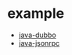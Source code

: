 # example

- [java-dubbo](https://github.com/dubbo-x/example/tree/master/java-dubbo)
- [java-jsonrpc](https://github.com/dubbo-x/example/tree/master/java-jsonrpc)